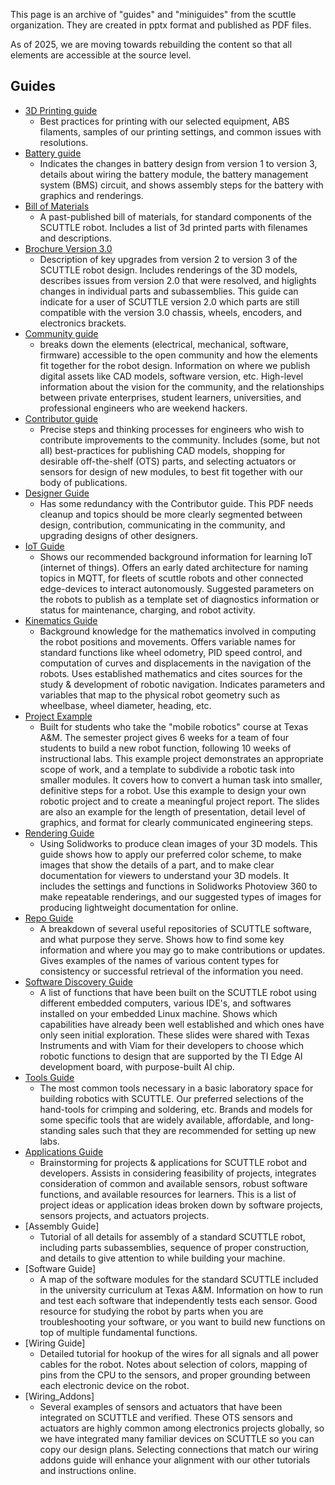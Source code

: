 This page is an archive of "guides" and "miniguides" from the scuttle organization.  They are created in pptx format and published as PDF files.

As of 2025, we are moving towards rebuilding the content so that all elements are accessible at the source level.

## Guides

* [3D Printing guide](https://github.com/dmalawey/ScuttleTechGuide/blob/8229d4248907da1a00189591b9e0524b9b4737cb/docs/SCTL_3DPrintingGuide.pdf)
  * Best practices for printing with our selected equipment, ABS filaments, samples of our printing settings, and common issues with resolutions.
* [Battery guide](https://github.com/dmalawey/ScuttleTechGuide/blob/8229d4248907da1a00189591b9e0524b9b4737cb/docs/SCTL_BatteryGuide.pdf)
  * Indicates the changes in battery design from version 1 to version 3, details about wiring the battery module, the battery management system (BMS) circuit, and shows assembly steps for the battery with graphics and renderings.
* [Bill of Materials](https://github.com/dmalawey/ScuttleTechGuide/blob/347e7ed26e132915fd544da7abf47246ee838cad/docs/SCTL_BillofMaterials.pdf)
  * A past-published bill of materials, for standard components of the SCUTTLE robot.  Includes a list of 3d printed parts with filenames and descriptions. 
* [Brochure Version 3.0](https://github.com/dmalawey/ScuttleTechGuide/blob/87159519749f1c26796e31aba2aa04de925d15d9/docs/SCTL_Brochure_V3.pdf)
  * Description of key upgrades from version 2 to version 3 of the SCUTTLE robot design.  Includes renderings of the 3D models, describes issues from version 2.0 that were resolved, and higlights changes in individual parts and subassemblies.  This guide can indicate for a user of SCUTTLE version 2.0 which parts are still compatible with the version 3.0 chassis, wheels, encoders, and electronics brackets.   
* [Community guide](https://github.com/dmalawey/ScuttleTechGuide/blob/8229d4248907da1a00189591b9e0524b9b4737cb/docs/SCTL_CommunityGuide.pdf)
  * breaks down the elements (electrical, mechanical, software, firmware) accessible to the open community and how the elements fit together for the robot design.  Information on where we publish digital assets like CAD models, software version, etc.  High-level information about the vision for the community, and the relationships between private enterprises, student learners, universities, and professional engineers who are weekend hackers. 
* [Contributor guide](https://github.com/dmalawey/ScuttleTechGuide/blob/8229d4248907da1a00189591b9e0524b9b4737cb/docs/SCTL_ContributorGuide.pdf)
  * Precise steps and thinking processes for engineers who wish to contribute improvements to the community.  Includes (some, but not all) best-practices for publishing CAD models, shopping for desirable off-the-shelf (OTS) parts, and selecting actuators or sensors for design of new modules, to best fit together with our body of publications.
* [Designer Guide](https://github.com/dmalawey/ScuttleTechGuide/blob/30921f394ac1cbffa885681d58343c02c2c11884/docs/SCTL_DesignerGuide.pdf)
  * Has some redundancy with the Contributor guide.  This PDF needs cleanup and topics should be more clearly segmented between design, contribution, communicating in the community, and upgrading designs of other designers.
* [IoT Guide](https://github.com/dmalawey/ScuttleTechGuide/blob/68b96d1abf113f4788b408c9ff95eca8e614704d/docs/SCTL_IotGuide.pdf)
  * Shows our recommended background information for learning IoT (internet of things).  Offers an early dated architecture for naming topics in MQTT, for fleets of scuttle robots and other connected edge-devices to interact autonomously.  Suggested parameters on the robots to publish as a template set of diagnostics information or status for maintenance, charging, and robot activity.
* [Kinematics Guide](https://github.com/dmalawey/ScuttleTechGuide/blob/c8e50dc6ebf7e51be8d5fc9b00a747eeffef6401/docs/SCTL_KinematicsGuide.pdf)
  *  Background knowledge for the mathematics involved in computing the robot positions and movements.  Offers variable names for standard functions like wheel odometry, PID speed control, and computation of curves and displacements in the navigation of the robots.  Uses established mathematics and cites sources for the study & development of robotic navigation.  Indicates parameters and variables that map to the physical robot geometry such as wheelbase, wheel diameter, heading, etc. 
* [Project Example](https://github.com/dmalawey/ScuttleTechGuide/blob/09c197385ad02302e470336e317a1dcff9f09e24/docs/SCTL_ProjectExample.pdf)
  * Built for students who take the "mobile robotics" course at Texas A&M.  The semester project gives 6 weeks for a team of four students to build a new robot function, following 10 weeks of instructional labs.  This example project demonstrates an appropriate scope of work, and a template to subdivide a robotic task into smaller modules.  It covers how to convert a human task into smaller, definitive steps for a robot.  Use this example to design your own robotic project and to create a meaningful project report.  The slides are also an example for the length of presentation, detail level of graphics, and format for clearly communicated engineering steps. 
* [Rendering Guide](https://github.com/dmalawey/ScuttleTechGuide/blob/ab3b99e0fd0c5df324c3b00a351138fd7387e6af/docs/SCTL_RenderingGuide.pdf)
  * Using Solidworks to produce clean images of your 3D models.  This guide shows how to apply our preferred color scheme, to make images that show the details of a part, and to make clear documentation for viewers to understand your 3D models.  It includes the settings and functions in Solidworks Photoview 360 to make repeatable renderings, and our suggested types of images for producing lightweight documentation for online. 
* [Repo Guide](https://github.com/dmalawey/ScuttleTechGuide/blob/a5bac2292ce6e5f424c8e7cb3c559e541a41b52e/docs/SCTL_RepoGuide.pdf)
  * A breakdown of several useful repositories of SCUTTLE software, and what purpose they serve.  Shows how to find some key information and where you may go to make contributions or updates.  Gives examples of the names of various content types for consistency or successful retrieval of the information you need.
* [Software Discovery Guide](https://github.com/dmalawey/ScuttleTechGuide/blob/e04d8b21f3a0d875b1fce359599aafb2158129db/docs/SCTL_SoftwareDiscoveryGuide.pdf)
  * A list of functions that have been built on the SCUTTLE robot using different embedded computers, various IDE's, and softwares installed on your embedded Linux machine.  Shows which capabilities have already been well established and which ones have only seen initial exploration.  These slides were shared with Texas Instruments and with Viam for their developers to choose which robotic functions to design that are supported by the TI Edge AI development board, with purpose-built AI chip.
* [Tools Guide](https://github.com/dmalawey/ScuttleTechGuide/blob/bb81e11bb65fcde2d295c7be2b192554ee326f36/docs/SCTL_ToolsGuide.pdf)
  * The most common tools necessary in a basic laboratory space for building robotics with SCUTTLE.  Our preferred selections of the hand-tools for crimping and soldering, etc.  Brands and models for some specific tools that are widely available, affordable, and long-standing sales such that they are recommended for setting up new labs.
* [Applications Guide](https://github.com/dmalawey/ScuttleTechGuide/blob/643f7fbc4c0f8253074cd48dd5d1d4b2281914e8/docs/SCTL_ApplicationsGuide.pdf)
  * Brainstorming for projects & applications for SCUTTLE robot and developers.  Assists in considering feasibility of projects, integrates consideration of common and available sensors, robust software functions, and available resources for learners.  This is a list of project ideas or application ideas broken down by software projects, sensors projects, and actuators projects. 
* [Assembly Guide]
  * Tutorial of all details for assembly of a standard SCUTTLE robot, including parts subassemblies, sequence of proper construction, and details to give attention to while building your machine. 
* [Software Guide]
  * A map of the software modules for the standard SCUTTLE included in the university curriculum at Texas A&M.  Information on how to run and test each software that independently tests each sensor.  Good resource for studying the robot by parts when you are troubleshooting your software, or you want to build new functions on top of multiple fundamental functions.
* [Wiring Guide]
  * Detailed tutorial for hookup of the wires for all signals and all power cables for the robot.  Notes about selection of colors, mapping of pins from the CPU to the sensors, and proper grounding between each electronic device on the robot.
* [Wiring_Addons]
  * Several examples of sensors and actuators that have been integrated on SCUTTLE and verified.  These OTS sensors and actuators are highly common among electronics projects globally, so we have integrated many familiar devices on SCUTTLE so you can copy our design plans.  Selecting connections that match our wiring addons guide will enhance your alignment with our other tutorials and instructions online.

